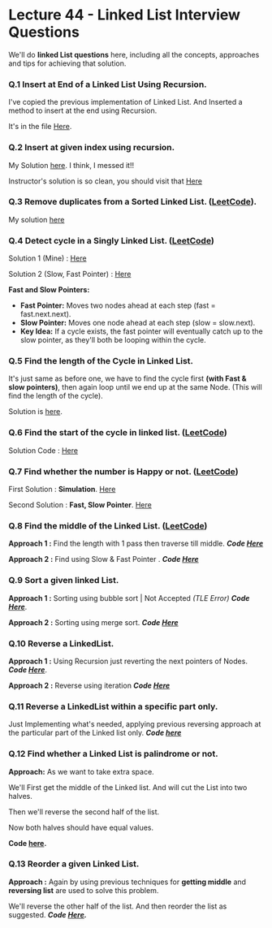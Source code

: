 # **Lecture 44 - Linked List Interview Questions**

We'll do **linked List questions** here, including all the concepts, approaches and tips for achieving that solution.

### Q.1 Insert at End of a Linked List Using Recursion.
I've copied the previous implementation of Linked List. And Inserted a method to insert at the end using Recursion.

It's in the file [Here](./Q1_2_Custom_LL.java#L233).

### Q.2 Insert at given index using recursion. 
My Solution [here](./Q1_2_Custom_LL.java#L265). I think, I messed it!!

Instructor's solution is so clean, you should visit that [Here](https://github.com/kunal-kushwaha/DSA-Bootcamp-Java/blob/325361dd2e9ab2d50bc7d2eeefada97d3d9db0d0/lectures/18-linkedlist/code/src/com/kunal/LL.java#L57)

### Q.3 Remove duplicates from a Sorted Linked List. ([LeetCode](https://leetcode.com/problems/remove-duplicates-from-sorted-list/)).

My solution [here](./Q3_RemoveDuplicates.java)

### Q.4 Detect cycle in a Singly Linked List. ([LeetCode](https://leetcode.com/problems/linked-list-cycle/))

Solution 1 (Mine) : [Here](./Q4_LinkedList_Cycle.java#L25)

Solution 2 (Slow, Fast Pointer) : [Here](./Q4_LinkedList_Cycle.java#L43)

**Fast and Slow Pointers:**

* **Fast Pointer:** Moves two nodes ahead at each step (fast = fast.next.next).
* **Slow Pointer:** Moves one node ahead at each step (slow = slow.next).
* **Key Idea:** If a cycle exists, the fast pointer will eventually catch up to the slow pointer, as they'll both be looping within the cycle.

### Q.5 Find the length of the Cycle in Linked List.

It's just same as before one, we have to find the cycle first **(with Fast & slow pointers)**, then again loop until we end up at the same Node. (This will find the length of the cycle).

Solution is [here](./Q5_LL_CycleLen.java).

### Q.6 Find the start of the cycle in linked list. ([LeetCode](https://leetcode.com/problems/linked-list-cycle-ii/))

Solution Code : [Here](./Q6_FindCycleStart.java)

### Q.7 Find whether the number is Happy or not. ([LeetCode](https://leetcode.com/problems/happy-number/))

First Solution : **Simulation**. [Here](./Q7_HappyNumber.java#L10)

Second Solution : **Fast, Slow Pointer**. [Here](./Q7_HappyNumber.java#L35)

### Q.8 Find the middle of the Linked List. ([LeetCode](https://leetcode.com/problems/middle-of-the-linked-list/))

**Approach 1 :** Find the length with 1 pass then traverse till middle. ***Code [Here](./Q8_MiddleOfLL.java#L7)***

**Approach 2 :** Find using Slow & Fast Pointer . ***Code [Here](./Q8_MiddleOfLL.java#L26)*** 

### Q.9 Sort a given linked List. 

**Approach 1 :** Sorting using bubble sort | Not Accepted *(TLE Error)* ***Code [Here](./Q9_SortLL.java#L7)***.

**Approach 2 :** Sorting using merge sort. *****Code** [Here](./Q9_SortLL.java#L37)***

### Q.10 Reverse a LinkedList.

**Approach 1 :** Using Recursion just reverting the next pointers of Nodes. ***Code [Here](./Q10_ReverseLL.java#L8)***.

**Approach 2 :** Reverse using iteration ***Code [Here](./Q10_ReverseLL.java#L31)***

### Q.11 Reverse a LinkedList within a specific part only.

Just Implementing what's needed, applying previous reversing
approach at the particular part of the Linked list only. ***Code [here](./Q11_ReverseBetween.java#L9)***


### Q.12 Find whether a Linked List is palindrome or not.

**Approach:** As we want to take extra space.

We'll First get the middle of the Linked list. And will cut the List into two halves.

Then we'll reverse the second half of the list.

Now both halves should have equal values.

**Code [here](./Q12_PalindromeLL.java#L7).**

### Q.13 Reorder a given Linked List.

**Approach :** Again by using previous techniques for **getting middle** and  **reversing list** are used to solve this problem.

We'll reverse the other half of the list. And then reorder the list as suggested. ***Code [Here](./Q13_ReorderLL.java#L10).***